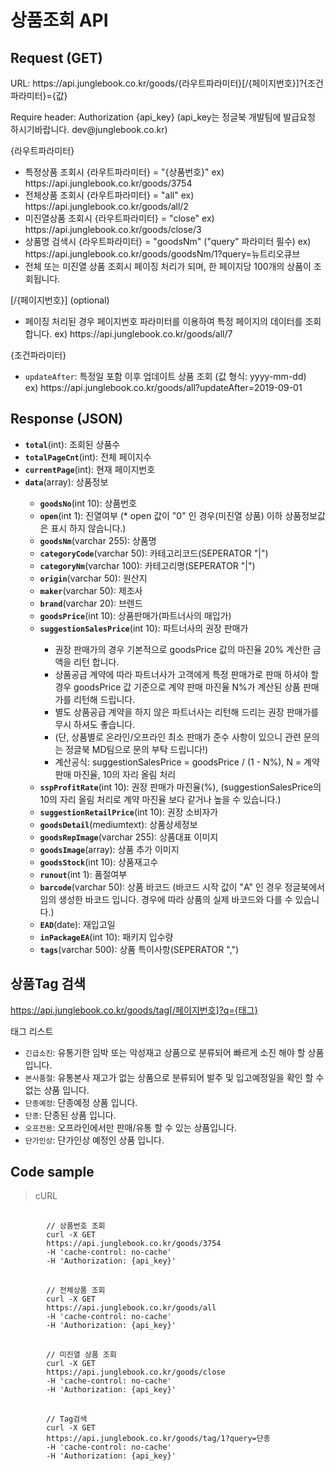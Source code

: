 # 상품조회 API

## Request (GET) ##
<p>URL: https://api.junglebook.co.kr/goods/{라우트파라미터}[/{페이지번호}]?{조건파라미터}={값}</p>
<p><p>Require header: Authorization {api_key} (api_key는 정글북 개발팀에 발급요청 하시기바랍니다. dev@junglebook.co.kr)</p></p>

{라우트파라미터}
<ul>
	<li>특정상품 조회시 {라우트파라미터} = "{상품번호}" ex) https://api.junglebook.co.kr/goods/3754</li>
	<li>전체상품 조회시 {라우트파라미터} = "all" ex) https://api.junglebook.co.kr/goods/all/2</li>
	<li>미진열상품 조회시 {라우트파라미터} = "close" ex) https://api.junglebook.co.kr/goods/close/3</li>
	<li>상품명 검색시 {라우트파라미터} = "goodsNm" ("query" 파라미터 필수) ex) https://api.junglebook.co.kr/goods/goodsNm/1?query=뉴트리오큐브</li>
	<li>전체 또는 미진열 상품 조회시 페이징 처리가 되며, 한 페이지당 100개의 상품이 조회됩니다.</li>
</ul>

[/{페이지번호}] (optional)
<ul>
	<li>페이징 처리된 경우 페이지번호 파라미터를 이용하여 특정 페이지의 데이터를 조회 합니다. ex) https://api.junglebook.co.kr/goods/all/7</li>
</ul>

{조건파라미터}
<ul>
	<li><code>updateAfter</code>: 특정일 포함 이후 업데이트 상품 조회 (값 형식: yyyy-mm-dd)<br>ex) https://api.junglebook.co.kr/goods/all?updateAfter=2019-09-01</li>
</ul>

## Response (JSON) ##
<ul>
  <li><code><strong>total</strong></code>(int): 조회된 상품수</li>
  <li><code><strong>totalPageCnt</strong></code>(int): 전체 페이지수</li>
  <li><code><strong>currentPage</strong></code>(int): 현재 페이지번호</li>
  <li><code><strong>data</strong></code>(array): 상품정보</li>
  <ul>
    <li><code><strong>goodsNo</strong></code>(int 10): 상품번호</li>
	<li><code><strong>open</strong></code>(int 1): 진열여부 (* open 값이 "0" 인 경우(미진열 상품) 이하 상품정보값은 표시 하지 않습니다.)</li>
    <li><code><strong>goodsNm</strong></code>(varchar 255): 상품명</li>
    <li><code><strong>categoryCode</strong></code>(varchar 50): 카테고리코드(SEPERATOR "|")</li>
    <li><code><strong>categoryNm</strong></code>(varchar 100): 카테고리명(SEPERATOR "|")</li>
    <li><code><strong>origin</strong></code>(varchar 50): 원산지</li>
    <li><code><strong>maker</strong></code>(varchar 50): 제조사</li>
    <li><code><strong>brand</strong></code>(varchar 20): 브렌드</li>
    <li><code><strong>goodsPrice</strong></code>(int 10): 상품판매가(파트너사의 매입가)</li>
    <li><code><strong>suggestionSalesPrice</strong></code>(int 10): 파트너사의 권장 판매가</li>
		<ul>
			<li>권장 판매가의 경우 기본적으로 goodsPrice 값의 마진율 20% 계산한 금액을 리턴 합니다.</li>
			<li>상품공급 계약에 따라 파트너사가 고객에게 특정 판매가로 판매 하셔야 할 경우 goodsPrice 값 기준으로 계약 판매 마진율 N%가 계산된 상품 판매가를 리턴해 드립니다.</li>
			<li>별도 상품공급 계약을 하지 않은 파트너사는 리턴해 드리는 권장 판매가를 무시 하셔도 좋습니다.</li>
			<li>(단, 상품별로 온라인/오프라인 최소 판매가 준수 사항이 있으니 관련 문의는 정글북 MD팀으로 문의 부탁 드립니다!)</li>
			<li>계산공식: suggestionSalesPrice = goodsPrice / (1 - N%), N = 계약 판매 마진율, 10의 자리 올림 처리</li>
		</ul>
	<li><code><strong>sspProfitRate</strong></code>(int 10): 권장 판매가 마진율(%), (suggestionSalesPrice의 10의 자리 올림 처리로 계약 마진율 보다 같거나 높을 수 있습니다.)</li>
	<li><code><strong>suggestionRetailPrice</strong></code>(int 10): 권장 소비자가</li>
    <li><code><strong>goodsDetail</strong></code>(mediumtext): 상품상세정보</li>
	<li><code><strong>goodsRepImage</strong></code>(varchar 255): 상품대표 이미지</li>
    <li><code><strong>goodsImage</strong></code>(array): 상품 추가 이미지</li>
    <li><code><strong>goodsStock</strong></code>(int 10): 상품재고수</li>
    <li><code><strong>runout</strong></code>(int 1): 품절여부</li>
	<li><code><strong>barcode</strong></code>(varchar 50): 상품 바코드 (바코드 시작 값이 "A" 인 경우 정글북에서 임의 생성한 바코드 입니다. 경우에 따라 상품의 실제 바코드와 다를 수 있습니다.)</li>
    <li><code><strong>EAD</strong></code>(date): 재입고일</li>
    <li><code><strong>inPackageEA</strong></code>(int 10): 패키지 입수량</li>
	<li><code><strong>tags</strong></code>(varchar 500): 상품 특이사항(SEPERATOR ",")</li>
  </ul>
</ul>

## 상품Tag 검색 ##

https://api.junglebook.co.kr/goods/tag[/페이지번호]?q={태그}

태그 리스트
<ul>
	<li><code>긴급소진</code>: 유통기한 임박 또는 악성재고 상품으로 분류되어 빠르게 소진 해야 할 상품 입니다.</li>
	<li><code>본사품절</code>: 유통본사 재고가 없는 상품으로 분류되어 발주 및 입고예정일을 확인 할 수 없는 상품 입니다.</li>
	<li><code>단종예정</code>: 단종예정 상품 입니다.</li>
	<li><code>단종</code>: 단종된 상품 입니다.</li>
	<li><code>오프전용</code>: 오프라인에서만 판매/유통 할 수 있는 상품입니다.</li>
	<li><code>단가인상</code>: 단가인상 예정인 상품 입니다.</li>
</ul>

## Code sample ##
<blockquote>
	<p>cURL</p>
</blockquote>
<pre>
	<code>
		// 상품번호 조회
		curl -X GET
		https://api.junglebook.co.kr/goods/3754
		-H 'cache-control: no-cache'
		-H 'Authorization: {api_key}'
	</code>
	<code>
		// 전체상품 조회
		curl -X GET
		https://api.junglebook.co.kr/goods/all
		-H 'cache-control: no-cache'
		-H 'Authorization: {api_key}'
	</code>
	<code>
		// 미진열 상품 조회
		curl -X GET
		https://api.junglebook.co.kr/goods/close
		-H 'cache-control: no-cache'
		-H 'Authorization: {api_key}'
	</code>
	<code>
		// Tag검색
		curl -X GET
		https://api.junglebook.co.kr/goods/tag/1?query=단종
		-H 'cache-control: no-cache'
		-H 'Authorization: {api_key}'
	</code>
</pre>